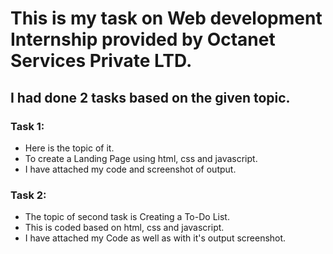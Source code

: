 # This is my task on Web development Internship provided by Octanet Services Private LTD.
## I had done 2 tasks based on the given topic.
### Task 1:
- Here is the topic of it.
- To create a Landing Page using html, css and javascript.
- I have attached my code and screenshot of output.
### Task 2:
- The topic of second task is Creating a To-Do List.
- This is coded based on html, css and javascript.
- I have attached my Code as well as with it's output screenshot.
